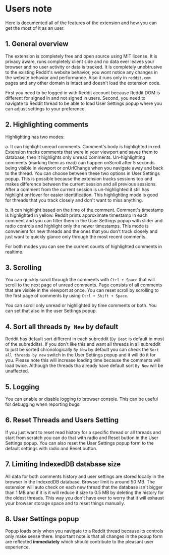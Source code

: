 # Users note

Here is documented all of the features of the extension and how you can get the most of it as an user.

## 1. General overview

The extension is completely free and open source using MIT license. It is privacy aware, runs completely client side and no data ever leaves your browser and no user activity or data is tracked. It is completely unobtrusive to the existing Reddit's website behavior, you wont notice any changes in the website behavior and performance. Also it runs only in `reddit.com` pages and any other domain is intact and doesn't load the extension code.

First you need to be logged in with Reddit account because Reddit DOM is different for signed in and not signed in users. Second, you need to navigate to Reddit thread to be able to load User Settings popup where you can adjust settings to your preference.

## 2. Highlighting comments

Highlighting has two modes:

a. It can highlight unread comments. Comment's body is highlighted in red. Extension tracks comments that were in your viewport and saves them to database, then it highlights only unread comments. Un-highlighting comments (marking them as read) can happen onScroll after 5 seconds being visible in viewport or onUrlChange when you navigate away and back to the thread. You can choose between these two options in User Settings popup. This is possible because the extension tracks sessions too and makes difference between the current session and all previous sessions. After a comment from the current session is un-highlighted it still has highlight onHover for easier identification. This highlighting mode is good for threads that you track closely and don't want to miss anything.

b. It can highlight based on the time of the comment. Comment's timestamp is highlighted in yellow. Reddit prints approximate timestamp in each comment and you can filter them in the User Settings popup with slider and radio controls and highlight only the newer timestamps. This mode is convenient for new threads and the ones that you don't track closely and just want to quickly glance only through the most recent comments.

For both modes you can see the current counts of highlighted comments in realtime.

## 3. Scrolling

You can quickly scroll through the comments with `Ctrl + Space` that will scroll to the next page of unread comments. Page consists of all comments that are visible in the viewport at once. You can reset scroll by scrolling to the first page of comments by using `Ctrl + Shift + Space`.

You can scroll only unread or highlighted by time comments or both. You can set that also in the user Settings popup. 

## 4. Sort all threads `By New` by default

Reddit has default sort different in each subreddit (`By Best` is default in most of the subreddits). If you don't like this and want all threads in all subreddit to just be sorted chronologically `By New` by default you can check the `Sort all threads by new` switch in the User Settings popup and it will do it for you. Please note this will increase loading time because the comments will load twice. Although the threads tha already have default sort `By New` will be unaffected.

## 5. Logging

You can enable or disable logging to browser console. This can be useful for debugging when reporting bugs.

## 6. Reset Threads and Users Setting

If you just want to reset read history for a specific thread or all threads and start from scratch you can do that with radio and Reset button in the User Settings popup. You can also reset the User Settings popup form to the default settings with radio and Reset button.

## 7. Limiting IndexedDB database size

All data for both comments history and user settings are stored locally in the browser in the IndexedDB database. Browser limit is around 50 MB. The extension will auto check on each new thread that the database isn't bigger than 1 MB and if it is it will reduce it size to 0.5 MB by deleting the history for the oldest threads. This way you don't have ever to worry that it will exhaust your browser storage space and to reset things manually. 

## 8. User Settings popup

Popup loads only when you navigate to a Reddit thread because its controls only make sense there. Important note is that all changes in the popup form are reflected **immediately** which should contribute to the pleasant user experience.
